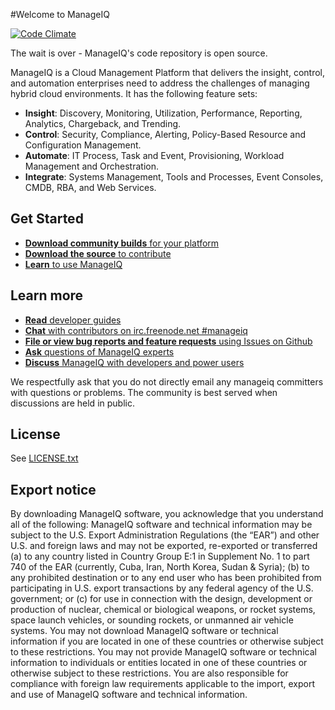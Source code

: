 #Welcome to ManageIQ

[![Code Climate](https://codeclimate.com/github/ManageIQ/manageiq.png)](https://codeclimate.com/github/ManageIQ/manageiq)

The wait is over - ManageIQ's code repository is open source.

ManageIQ is a Cloud Management Platform that delivers the insight, control, and automation enterprises need to address the challenges of managing hybrid cloud environments.  It has the following feature sets:

* **Insight**: Discovery, Monitoring, Utilization, Performance, Reporting, Analytics, Chargeback, and Trending.
* **Control**: Security, Compliance, Alerting, Policy-Based Resource and Configuration Management.
* **Automate**: IT Process, Task and Event, Provisioning, Workload Management and Orchestration.
* **Integrate**: Systems Management, Tools and Processes, Event Consoles, CMDB, RBA, and Web Services.

## Get Started

*  [**Download community builds** for your platform](http://releases.manageiq.org/)
*  [**Download the source** to contribute](https://github.com/ManageIQ/manageiq)
*  [**Learn** to use ManageIQ](https://www.youtube.com/user/ManageIQVideo)

## Learn more

*  [**Read** developer guides](https://github.com/ManageiQ/guides)
*  [**Chat** with contributors on irc.freenode.net \#manageiq](http://manageiq.org/community/irc/)
*  [**File or view bug reports and feature requests** using Issues on Github](https://github.com/ManageIQ/manageiq/issues?state=open)
*  [**Ask** questions of ManageIQ experts](http://ask.manageiq.org/)
*  [**Discuss** ManageIQ with developers and power users](http://talk.manageiq.org/)

We respectfully ask that you do not directly email any manageiq committers with questions or problems. The community is best served when discussions are held in public.

## License

See [LICENSE.txt](LICENSE.txt)

## Export notice

By downloading ManageIQ software, you acknowledge that you
understand all of the following: ManageIQ software and
technical information may be subject to the U.S. Export
Administration Regulations (the “EAR”) and other U.S. and
foreign laws and may not be exported, re-exported or
transferred (a) to any country listed in Country Group E:1 in
Supplement No. 1 to part 740 of the EAR (currently, Cuba,
Iran, North Korea, Sudan &amp; Syria); (b) to any prohibited
destination or to any end user who has been prohibited from
participating in U.S. export transactions by any federal
agency of the U.S. government; or (c) for use in connection
with the design, development or production of nuclear,
chemical or biological weapons, or rocket systems, space
launch vehicles, or sounding rockets, or unmanned air vehicle
systems. You may not download ManageIQ software or technical
information if you are located in one of these countries or
otherwise subject to these restrictions. You may not provide
ManageIQ software or technical information to individuals or
entities located in one of these countries or otherwise
subject to these restrictions. You are also responsible for
compliance with foreign law requirements applicable to the
import, export and use of ManageIQ software and technical
information.

